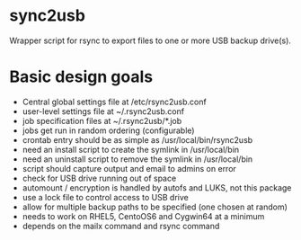 # sync2usb
Wrapper script for rsync to export files to one or more USB backup drive(s).

# Basic design goals

- Central global settings file at /etc/rsync2usb.conf
- user-level settings file at ~/.rsync2usb.conf
- job specification files at ~/.rsync2usb/*.job
- jobs get run in random ordering (configurable)
- crontab entry should be as simple as /usr/local/bin/rsync2usb
- need an install script to create the symlink in /usr/local/bin
- need an uninstall script to remove the symlink in /usr/local/bin
- script should capture output and email to admins on error
- check for USB drive running out of space
- automount / encryption is handled by autofs and LUKS, not this package
- use a lock file to control access to USB drive
- allow for multiple backup paths to be specified (one chosen at random)
- needs to work on RHEL5, CentoOS6 and Cygwin64 at a minimum
- depends on the mailx command and rsync command




